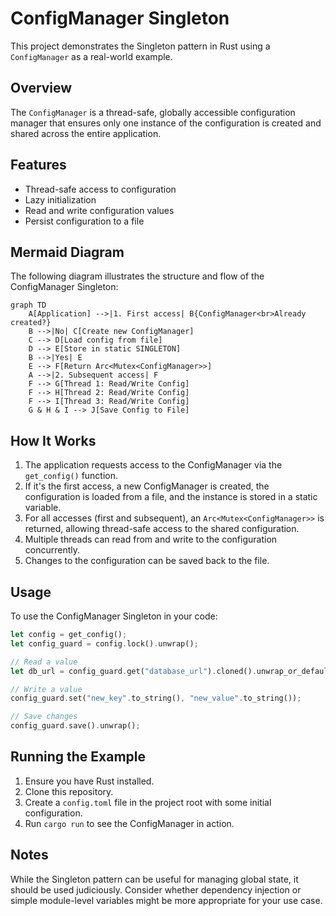 # ConfigManager Singleton

This project demonstrates the Singleton pattern in Rust using a `ConfigManager` as a real-world example.

## Overview

The `ConfigManager` is a thread-safe, globally accessible configuration manager that ensures only one instance of the configuration is created and shared across the entire application.

## Features

- Thread-safe access to configuration
- Lazy initialization
- Read and write configuration values
- Persist configuration to a file

## Mermaid Diagram

The following diagram illustrates the structure and flow of the ConfigManager Singleton:

```mermaid
graph TD
    A[Application] -->|1. First access| B{ConfigManager<br>Already created?}
    B -->|No| C[Create new ConfigManager]
    C --> D[Load config from file]
    D --> E[Store in static SINGLETON]
    B -->|Yes| E
    E --> F[Return Arc<Mutex<ConfigManager>>]
    A -->|2. Subsequent access| F
    F --> G[Thread 1: Read/Write Config]
    F --> H[Thread 2: Read/Write Config]
    F --> I[Thread 3: Read/Write Config]
    G & H & I --> J[Save Config to File]
```

## How It Works

1. The application requests access to the ConfigManager via the `get_config()` function.
2. If it's the first access, a new ConfigManager is created, the configuration is loaded from a file, and the instance is stored in a static variable.
3. For all accesses (first and subsequent), an `Arc<Mutex<ConfigManager>>` is returned, allowing thread-safe access to the shared configuration.
4. Multiple threads can read from and write to the configuration concurrently.
5. Changes to the configuration can be saved back to the file.

## Usage

To use the ConfigManager Singleton in your code:

```rust
let config = get_config();
let config_guard = config.lock().unwrap();

// Read a value
let db_url = config_guard.get("database_url").cloned().unwrap_or_default();

// Write a value
config_guard.set("new_key".to_string(), "new_value".to_string());

// Save changes
config_guard.save().unwrap();
```

## Running the Example

1. Ensure you have Rust installed.
2. Clone this repository.
3. Create a `config.toml` file in the project root with some initial configuration.
4. Run `cargo run` to see the ConfigManager in action.

## Notes

While the Singleton pattern can be useful for managing global state, it should be used judiciously. Consider whether dependency injection or simple module-level variables might be more appropriate for your use case.
